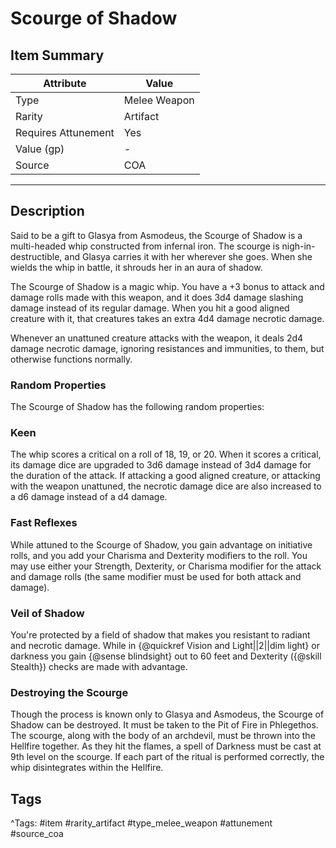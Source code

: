 # Scourge of Shadow

## Item Summary

| Attribute            | Value                        |
|----------------------|------------------------------|
| Type                 | Melee Weapon |
| Rarity               | Artifact             |
| Requires Attunement  | Yes                |
| Value (gp)           | -    |
| Source               | COA |

---

## Description

Said to be a gift to Glasya from Asmodeus, the Scourge of Shadow is a multi-headed whip constructed from infernal iron. The scourge is nigh-in- destructible, and Glasya carries it with her wherever she goes. When she wields the whip in battle, it shrouds her in an aura of shadow.

The Scourge of Shadow is a magic whip. You have a +3 bonus to attack and damage rolls made with this weapon, and it does 3d4 damage slashing damage instead of its regular damage. When you hit a good aligned creature with it, that creatures takes an extra 4d4 damage necrotic damage.

Whenever an unattuned creature attacks with the weapon, it deals 2d4 damage necrotic damage, ignoring resistances and immunities, to them, but otherwise functions normally.

### Random Properties

The Scourge of Shadow has the following random properties:

### Keen

The whip scores a critical on a roll of 18, 19, or 20. When it scores a critical, its damage dice are upgraded to 3d6 damage instead of 3d4 damage for the duration of the attack. If attacking a good aligned creature, or attacking with the weapon unattuned, the necrotic damage dice are also increased to a d6 damage instead of a d4 damage.

### Fast Reflexes

While attuned to the Scourge of Shadow, you gain advantage on initiative rolls, and you add your Charisma and Dexterity modifiers to the roll. You may use either your Strength, Dexterity, or Charisma modifier for the attack and damage rolls (the same modifier must be used for both attack and damage).

### Veil of Shadow

You're protected by a field of shadow that makes you resistant to radiant and necrotic damage. While in {@quickref Vision and Light||2||dim light} or darkness you gain {@sense blindsight} out to 60 feet and Dexterity ({@skill Stealth}) checks are made with advantage.

### Destroying the Scourge

Though the process is known only to Glasya and Asmodeus, the Scourge of Shadow can be destroyed. It must be taken to the Pit of Fire in Phlegethos. The scourge, along with the body of an archdevil, must be thrown into the Hellfire together. As they hit the flames, a spell of Darkness must be cast at 9th level on the scourge. If each part of the ritual is performed correctly, the whip disintegrates within the Hellfire.

## Tags

^Tags: #item #rarity_artifact #type_melee_weapon #attunement #source_coa